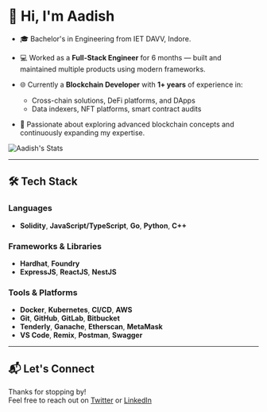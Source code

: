 # 👋 Hi, I'm Aadish

- 🎓 Bachelor's in Engineering from IET DAVV, Indore.
- 💻 Worked as a **Full-Stack Engineer** for 6 months — built and maintained multiple products using modern frameworks.
- 🌐 Currently a **Blockchain Developer** with **1+ years** of experience in:
  - Cross-chain solutions, DeFi platforms, and DApps
  - Data indexers, NFT platforms, smart contract audits

- 🚀 Passionate about exploring advanced blockchain concepts and continuously expanding my expertise.

![Aadish's Stats](https://github-readme-stats.vercel.app/api?username=Aadish01&theme=dark&show_icons=true&hide_border=true&count_private=true)

---

## 🛠 Tech Stack

### Languages
- **Solidity**, **JavaScript/TypeScript**, **Go**, **Python**, **C++**

### Frameworks & Libraries
- **Hardhat**, **Foundry**
- **ExpressJS**, **ReactJS**, **NestJS**

### Tools & Platforms
- **Docker**, **Kubernetes**, **CI/CD**, **AWS**
- **Git**, **GitHub**, **GitLab**, **Bitbucket**
- **Tenderly**, **Ganache**, **Etherscan**, **MetaMask**
- **VS Code**, **Remix**, **Postman**, **Swagger**

---

## 📬 Let's Connect

Thanks for stopping by!  
Feel free to reach out on [Twitter](https://x.com/aadish55) or [LinkedIn](https://linkedin.com/in/aadish0101/)
